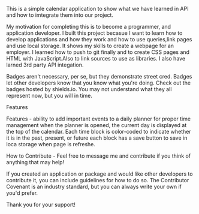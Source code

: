 This is a simple calendar application to show what we have learned in API and how to imtegrate them into our project. 

My motivation for completing this is to become a programmer, and application developer. I built this project becasue I want to learn how to develop applications and how they work and how to use queries,link pages and use local storage. It shows my skills to create a webpage for an employer. I learned how to push to git finally and to create CSS pages and HTML with JavaScript.Also to link sources to use as libraries. I also have larned 3rd party API integation. 

Badges aren't necessary, per se, but they demonstrate street cred. Badges let other developers know that you know what you're doing. Check out the badges hosted by shields.io. You may not understand what they all represent now, but you will in time.

Features

Features - 
ability to add important events to a daily planner for proper time management 
when the planner is opened, the current day is displayed at the top of the calendar. Each time block is color-coded to indicate whether it is in the past, present, or future
each block has a save button to save in loca storage when page is refreshe. 


How to Contribute - Feel free to message me and contribute if you think of anything that may help!

If you created an application or package and would like other developers to contribute it, you can include guidelines for how to do so. The Contributor Covenant is an industry standard, but you can always write your own if you'd prefer.



Thank you for your support!
